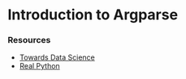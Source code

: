 # Introduction to Argparse
### Resources
- [Towards Data Science](https://radiant-brushlands-42789.herokuapp.com/towardsdatascience.com/learn-enough-python-to-be-useful-argparse-e482e1764e05)
- [Real Python](https://realpython.com/command-line-interfaces-python-argparse/)
